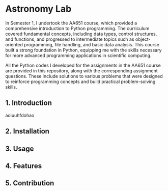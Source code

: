 <!DOCTYPE html>
<html>

<body>
    <h1>Astronomy Lab</h1>
In Semester 1, I undertook the AA651 course, which provided a comprehensive introduction to Python programming. The curriculum covered fundamental concepts, including data types, control structures, and functions, and progressed to intermediate topics such as object-oriented programming, file handling, and basic data analysis. This course built a strong foundation in Python, equipping me with the skills necessary for more advanced programming applications in scientific computing.
    
All the Python codes I developed for the assignments in the AA651 course are provided in this repository, along with the corresponding assignment questions. These include solutions to various problems that were designed to reinforce programming concepts and build practical problem-solving skills.
<h2>1. Introduction</h2>
<div class="content"> aoiuuhfdohao</div>

<h2>2. Installation</h2>
<div class="content"></div>

<h2>3. Usage</h2>
<div class="content"></div>

<h2>4. Features</h2>
<div class="content"></div>

<h2>5. Contribution</h2>
<div class="content"></div>
</body>
</html>
